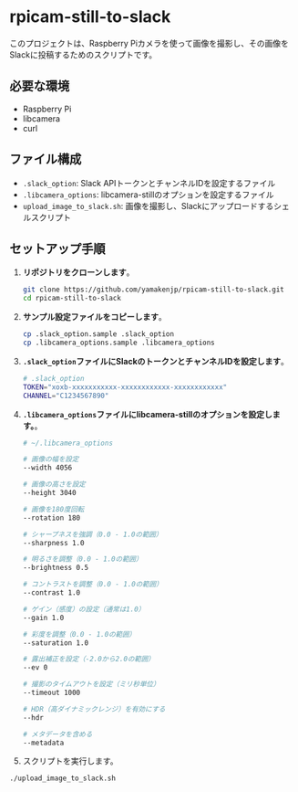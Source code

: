 # rpicam-still-to-slack

このプロジェクトは、Raspberry Piカメラを使って画像を撮影し、その画像をSlackに投稿するためのスクリプトです。

## 必要な環境

- Raspberry Pi
- libcamera
- curl

## ファイル構成
- `.slack_option`: Slack APIトークンとチャンネルIDを設定するファイル
- `.libcamera_options`: libcamera-stillのオプションを設定するファイル
- `upload_image_to_slack.sh`: 画像を撮影し、Slackにアップロードするシェルスクリプト

## セットアップ手順

1. **リポジトリをクローンします**。
    ```bash
    git clone https://github.com/yamakenjp/rpicam-still-to-slack.git
    cd rpicam-still-to-slack
    ```

2. **サンプル設定ファイルをコピーします**。
    ```bash
    cp .slack_option.sample .slack_option
    cp .libcamera_options.sample .libcamera_options
    ```

3. **`.slack_option`ファイルにSlackのトークンとチャンネルIDを設定します**。
   ```bash
   # .slack_option
   TOKEN="xoxb-xxxxxxxxxxx-xxxxxxxxxxxx-xxxxxxxxxxxx"
   CHANNEL="C1234567890"
   ```

4. **`.libcamera_options`ファイルにlibcamera-stillのオプションを設定します。**。
   ```bash
   # ~/.libcamera_options

   # 画像の幅を設定
   --width 4056

   # 画像の高さを設定
   --height 3040

   # 画像を180度回転
   --rotation 180

   # シャープネスを強調（0.0 - 1.0の範囲）
   --sharpness 1.0

   # 明るさを調整（0.0 - 1.0の範囲）
   --brightness 0.5

   # コントラストを調整（0.0 - 1.0の範囲）
   --contrast 1.0

   # ゲイン（感度）の設定（通常は1.0）
   --gain 1.0

   # 彩度を調整（0.0 - 1.0の範囲）
   --saturation 1.0

   # 露出補正を設定（-2.0から2.0の範囲）
   --ev 0

   # 撮影のタイムアウトを設定（ミリ秒単位）
   --timeout 1000

   # HDR（高ダイナミックレンジ）を有効にする
   --hdr

   # メタデータを含める
   --metadata
   ```
5. スクリプトを実行します。

```bash
./upload_image_to_slack.sh
```
